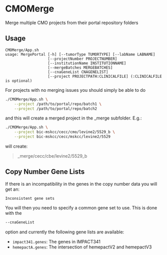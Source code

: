 # CMOMerge
Merge multiple CMO projects from their portal repository folders

## Usage

```
CMOMerge/App.sh
usage: MergePortal [-h] [--tumorType TUMORTYPE] [--labName LABNAME]
                   [--projectNumber PROJECTNUMBER]
                   [--institutionName INSTITUTIONNAME]
                   [--mergeBatches MERGEBATCHES]
                   [--cnaGeneList CNAGENELIST]
                   [--project PROJECTPATH:CLINICALFILE] (:CLINICALFILE is optional)
```

For projects with no merging issues you should simply be able to do

```bash
./CMOMerge/App.sh \
    --project /path/to/portal/repo/batch1 \
    --project /path/to/portal/repo/batch2
```

and this will create a merged project in the _merge subfolder. E.g.:

```bash
./CMOMerge/App.sh \
    --project bic-mskcc/cecc/cmo/levine2/5529_b \
    --project bic-mskcc/cecc/mskcc/levine2/5529
```

will create:

> _merge/cecc/cbe/levine2/5529_b

## Copy Number Gene Lists

If there is an incompatibility in the genes in the copy number data you will get an:

```
Inconsistent gene sets
```

You will then you need to specify a common gene set to use. This is done with the

```bash
--cnaGeneList
```

option and currently the following gene lists are available:

* ```impact341.genes```: The genes in IMPACT341
* ```hemepactA.genes```: The intersection of hemepactV2 and hemepactV3


